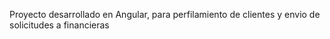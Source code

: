 Proyecto desarrollado en Angular, para perfilamiento de clientes y envio de solicitudes a financieras

